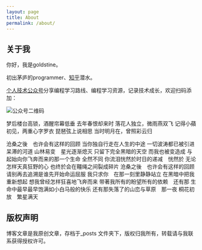 ```yaml
---
layout: page
title: About
permalink: /about/
---
```


## 关于我
你好，我是goldstine。

初出茅庐的programmer、[知乎](https://www.zhihu.com/people/goldstine)潜水。

[个人技术公众号](https://mp.weixin.qq.com/s?__biz=MzkwODI4ODQ0OA==&mid=2247484023&idx=1&sn=ac0cddc56b4cc939777e99a9e1dcc3dc&chksm=c0cd0ad8f7ba83cea1d6187a72b9bececb81be3349011cf621510ab7c5414549d1df2f853b61&token=2017477247&lang=zh_CN#rd)分享编程学习路线、编程学习资源，记录技术成长，欢迎扫码添加：

![公众号二维码](https://cdn.jsdelivr.net/gh/goldstine/goldstine.github.io/images/weixin.jpg)


梦后楼台高锁，酒醒帘幕低垂
去年春恨却来时
落花人独立，微雨燕双飞
记得小蘋初见，两重心字罗衣
琵琶弦上说相思
当时明月在，曾照彩云归


沧桑之後　也许会有这样的回顾
当你独自行走在人生的中途
一切波涛都已被引进呆滞的河道
山林易变　星光逐渐熄灭
只留下完全黑暗的天空
而我也被变造成
与起始向你飞奔而来的那一个生命
全然不同
你流泪恍然於时日的递减　恍然於
无论怎样天真狂野的心
也终於会在韁绳之间裂成碎片
沧桑之後　也许会有这样的回顾
请别再去追溯是谁先开始命运屈服
我只求你　在那一刻里静静站立
在黑暗中把我重新想起
想我曾经怎样狂喜地飞奔而来
带著我所有的盼望所有的依赖　还有那
生命中最早最早饱满如小白马般的快乐
还有那失落了的山峦与草原　那一夜
桐花初放　繁星满天


## 版权声明

博客文章是我原创文章，存档于_posts 文件夹下，版权归我所有，转载请与我联系获得授权许可。
